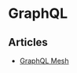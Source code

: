 # GraphQL

## Articles

- [GraphQL Mesh](https://medium.com/the-guild/graphql-mesh-query-anything-run-anywhere-433c173863b5)
